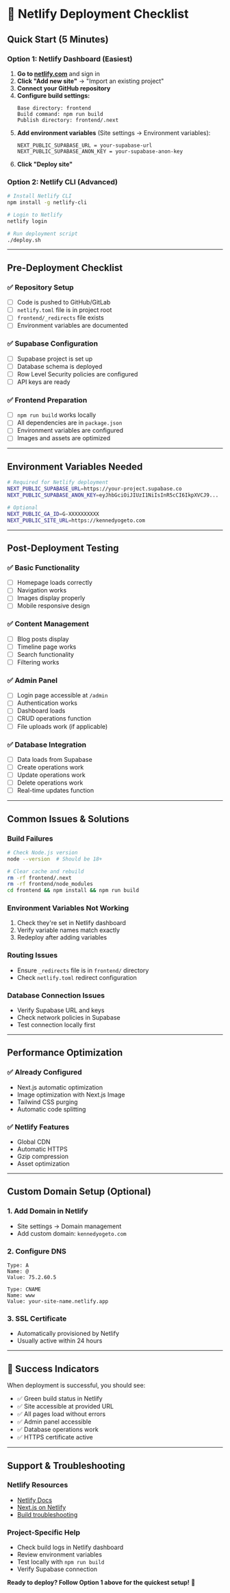 # 🚀 Netlify Deployment Checklist

## **Quick Start (5 Minutes)**

### **Option 1: Netlify Dashboard (Easiest)**
1. **Go to [netlify.com](https://netlify.com)** and sign in
2. **Click "Add new site"** → "Import an existing project"
3. **Connect your GitHub repository**
4. **Configure build settings:**
   ```
   Base directory: frontend
   Build command: npm run build
   Publish directory: frontend/.next
   ```
5. **Add environment variables** (Site settings → Environment variables):
   ```
   NEXT_PUBLIC_SUPABASE_URL = your-supabase-url
   NEXT_PUBLIC_SUPABASE_ANON_KEY = your-supabase-anon-key
   ```
6. **Click "Deploy site"**

### **Option 2: Netlify CLI (Advanced)**
```bash
# Install Netlify CLI
npm install -g netlify-cli

# Login to Netlify
netlify login

# Run deployment script
./deploy.sh
```

---

## **Pre-Deployment Checklist**

### **✅ Repository Setup**
- [ ] Code is pushed to GitHub/GitLab
- [ ] `netlify.toml` file is in project root
- [ ] `frontend/_redirects` file exists
- [ ] Environment variables are documented

### **✅ Supabase Configuration**
- [ ] Supabase project is set up
- [ ] Database schema is deployed
- [ ] Row Level Security policies are configured
- [ ] API keys are ready

### **✅ Frontend Preparation**
- [ ] `npm run build` works locally
- [ ] All dependencies are in `package.json`
- [ ] Environment variables are configured
- [ ] Images and assets are optimized

---

## **Environment Variables Needed**

```bash
# Required for Netlify deployment
NEXT_PUBLIC_SUPABASE_URL=https://your-project.supabase.co
NEXT_PUBLIC_SUPABASE_ANON_KEY=eyJhbGciOiJIUzI1NiIsInR5cCI6IkpXVCJ9...

# Optional
NEXT_PUBLIC_GA_ID=G-XXXXXXXXXX
NEXT_PUBLIC_SITE_URL=https://kennedyogeto.com
```

---

## **Post-Deployment Testing**

### **✅ Basic Functionality**
- [ ] Homepage loads correctly
- [ ] Navigation works
- [ ] Images display properly
- [ ] Mobile responsive design

### **✅ Content Management**
- [ ] Blog posts display
- [ ] Timeline page works
- [ ] Search functionality
- [ ] Filtering works

### **✅ Admin Panel**
- [ ] Login page accessible at `/admin`
- [ ] Authentication works
- [ ] Dashboard loads
- [ ] CRUD operations function
- [ ] File uploads work (if applicable)

### **✅ Database Integration**
- [ ] Data loads from Supabase
- [ ] Create operations work
- [ ] Update operations work
- [ ] Delete operations work
- [ ] Real-time updates function

---

## **Common Issues & Solutions**

### **Build Failures**
```bash
# Check Node.js version
node --version  # Should be 18+

# Clear cache and rebuild
rm -rf frontend/.next
rm -rf frontend/node_modules
cd frontend && npm install && npm run build
```

### **Environment Variables Not Working**
1. Check they're set in Netlify dashboard
2. Verify variable names match exactly
3. Redeploy after adding variables

### **Routing Issues**
- Ensure `_redirects` file is in `frontend/` directory
- Check `netlify.toml` redirect configuration

### **Database Connection Issues**
- Verify Supabase URL and keys
- Check network policies in Supabase
- Test connection locally first

---

## **Performance Optimization**

### **✅ Already Configured**
- Next.js automatic optimization
- Image optimization with Next.js Image
- Tailwind CSS purging
- Automatic code splitting

### **✅ Netlify Features**
- Global CDN
- Automatic HTTPS
- Gzip compression
- Asset optimization

---

## **Custom Domain Setup (Optional)**

### **1. Add Domain in Netlify**
- Site settings → Domain management
- Add custom domain: `kennedyogeto.com`

### **2. Configure DNS**
```
Type: A
Name: @
Value: 75.2.60.5

Type: CNAME  
Name: www
Value: your-site-name.netlify.app
```

### **3. SSL Certificate**
- Automatically provisioned by Netlify
- Usually active within 24 hours

---

## **🎉 Success Indicators**

When deployment is successful, you should see:
- ✅ Green build status in Netlify
- ✅ Site accessible at provided URL
- ✅ All pages load without errors
- ✅ Admin panel accessible
- ✅ Database operations work
- ✅ HTTPS certificate active

---

## **Support & Troubleshooting**

### **Netlify Resources**
- [Netlify Docs](https://docs.netlify.com/)
- [Next.js on Netlify](https://docs.netlify.com/frameworks/next-js/)
- [Build troubleshooting](https://docs.netlify.com/configure-builds/troubleshooting-tips/)

### **Project-Specific Help**
- Check build logs in Netlify dashboard
- Review environment variables
- Test locally with `npm run build`
- Verify Supabase connection

**Ready to deploy? Follow Option 1 above for the quickest setup!** 🚀